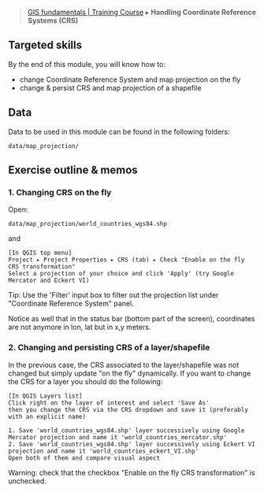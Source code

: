 > [GIS fundamentals | Training Course](agenda.md) ▸ **Handling Coordinate Reference Systems (CRS)**

## Targeted skills
By the end of this module, you will know how to:
* change Coordinate Reference System and map projection on the fly
* change & persist CRS and map projection of a shapefile

## Data
Data to be used in this module can be found in the following folders:
```
data/map_projection/
```
## Exercise outline & memos

### 1. Changing CRS on the fly
Open: 
```
data/map_projection/world_countries_wgs84.shp
```
and
```
[In QGIS top menu] 
Project ▸ Project Properties ▸ CRS (tab) ▸ Check "Enable on the fly CRS transformation"
Select a projection of your choice and click 'Apply' (try Google Mercator and Eckert VI)
```
Tip: Use the 'Filter' input box to filter out the projection list under "Coordinate Reference System" panel.

Notice as well that in the status bar (bottom part of the screen), coordinates are not anymore in lon, lat but in x,y meters.

### 2. Changing and persisting CRS of a layer/shapefile

In the previous case, the CRS associated to the layer/shapefile was not changed but simply update "on the fly" dynamically. If you want to change the CRS for a layer you should do the following:

```
[In QGIS Layers list] 
Click right on the layer of interest and select 'Save As'
then you change the CRS via the CRS dropdown and save it (preferably with an explicit name)
```

```
1. Save 'world_countries_wgs84.shp' layer successively using Google Mercator projection and name it 'world_countries_mercator.shp'
2. Save 'world_countries_wgs84.shp' layer successively using Eckert VI projection and name it 'world_countries_eckert_VI.shp'
Open both of them and compare visual aspect
```
Warning: check that the checkbox "Enable on the fly CRS transformation" is unchecked.

